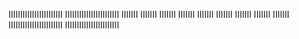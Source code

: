 IIIIIIIIIIIIIIIIIIIIIII
IIIIIIIIIIIIIIIIIIIIIII
		IIIIIII
		IIIIIII
		IIIIIII
		IIIIIII
		IIIIIII
		IIIIIII
		IIIIIII
		IIIIIII
		IIIIIII
IIIIIIIIIIIIIIIIIIIIIII
IIIIIIIIIIIIIIIIIIIIIII
